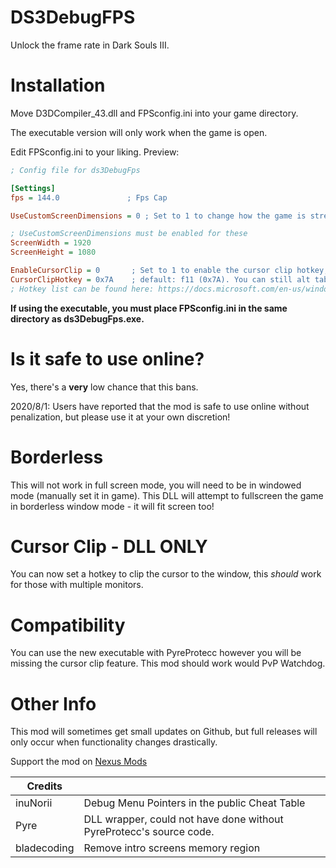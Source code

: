 # DS3DebugFPS
Unlock the frame rate in Dark Souls III. 

# Installation
Move D3DCompiler_43.dll and FPSconfig.ini into your game directory.

The executable version will only work when the game is open.

Edit FPSconfig.ini to your liking.
Preview:
```ini
; Config file for ds3DebugFps

[Settings]
fps = 144.0	              ; Fps Cap

UseCustomScreenDimensions = 0 ; Set to 1 to change how the game is stretched, by default it will stretch the game to fit screen (optimal)

; UseCustomScreenDimensions must be enabled for these
ScreenWidth = 1920           
ScreenHeight = 1080

EnableCursorClip = 0       ; Set to 1 to enable the cursor clip hotkey, used to keep the mouse locked in the window
CursorClipHotkey = 0x7A    ; default: f11 (0x7A). You can still alt tab out of the window. This value is in hex.
; Hotkey list can be found here: https://docs.microsoft.com/en-us/windows/win32/inputdev/virtual-key-codes

```
**If using the executable, you must place FPSconfig.ini in the same directory as ds3DebugFps.exe.**

# Is it safe to use online?
Yes, there's a **very** low chance that this bans.

2020/8/1: Users have reported that the mod is safe to use online without penalization, but please use it at your own discretion!

# Borderless
This will not work in full screen mode, you will need to be in windowed mode (manually set it in game). This DLL will attempt to fullscreen the game in borderless window mode - it will fit screen too!

# Cursor Clip - DLL ONLY
You can now set a hotkey to clip the cursor to the window, this *should* work for those with multiple monitors. 

# Compatibility
You can use the new executable with PyreProtecc however you will be missing the cursor clip feature.
This mod should work would PvP Watchdog.

# Other Info
This mod will sometimes get small updates on Github, but full releases will only occur when functionality changes drastically.

Support the mod on [Nexus Mods](https://www.nexusmods.com/darksouls3/mods/614?tab=description)


| Credits  |                                                                       | 
|----------|-----------------------------------------------------------------------|
| inuNorii    | Debug Menu Pointers in the public Cheat Table                      | 
| Pyre        | DLL wrapper, could not have done without PyreProtecc's source code.|
| bladecoding | Remove intro screens memory region                                 |
